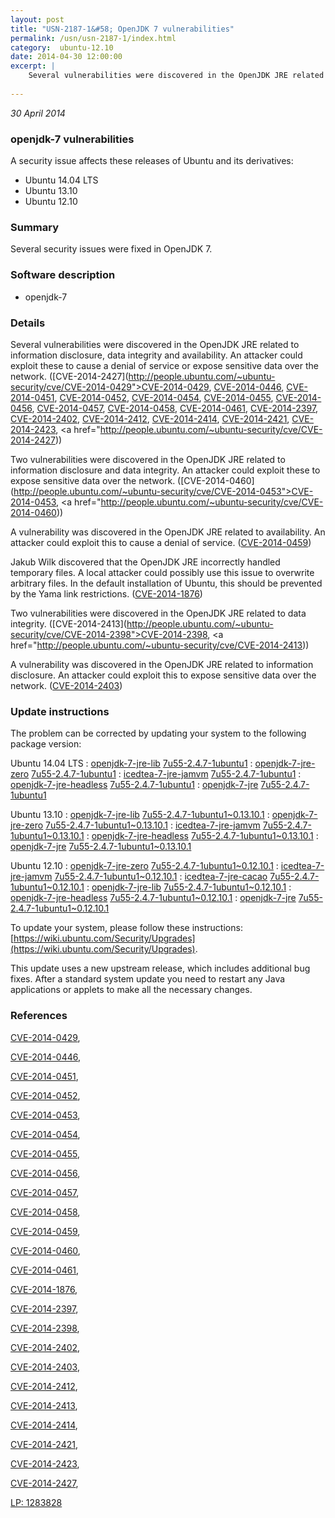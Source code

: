 ```yaml
---
layout: post
title: "USN-2187-1&#58; OpenJDK 7 vulnerabilities"
permalink: /usn/usn-2187-1/index.html
category:  ubuntu-12.10
date: 2014-04-30 12:00:00
excerpt: |
    Several vulnerabilities were discovered in the OpenJDK JRE related to information disclosure, data integrity and availability. An attacker could exploit these to cause a denial of service or expose sensitive data over the network. ([CVE-2014-2427](http://people.ubuntu.com/~ubuntu-security/cve/CVE-2014-0429">CVE-2014-0429</a>, <a href="http://people.ubuntu.com/~ubuntu-security/cve/CVE-2014-0446">CVE-2014-0446</a>, <a href="http://people.ubuntu.com/~ubuntu-security/cve/CVE-2014-0451">CVE-2014-0451</a>, <a href="http://people.ubuntu.com/~ubuntu-security/cve/CVE-2014-0452">CVE-2014-0452</a>, <a href="http://people.ubuntu.com/~ubuntu-security/cve/CVE-2014-0454">CVE-2014-0454</a>, <a href="http://people.ubuntu.com/~ubuntu-security/cve/CVE-2014-0455">CVE-2014-0455</a>, <a href="http://people.ubuntu.com/~ubuntu-security/cve/CVE-2014-0456">CVE-2014-0456</a>, <a href="http://people.ubuntu.com/~ubuntu-security/cve/CVE-2014-0457">CVE-2014-0457</a>, <a href="http://people.ubuntu.com/~ubuntu-security/cve/CVE-2014-0458">CVE-2014-0458</a>, <a href="http://people.ubuntu.com/~ubuntu-security/cve/CVE-2014-0461">CVE-2014-0461</a>, <a href="http://people.ubuntu.com/~ubuntu-security/cve/CVE-2014-2397">CVE-2014-2397</a>, <a href="http://people.ubuntu.com/~ubuntu-security/cve/CVE-2014-2402">CVE-2014-2402</a>, <a href="http://people.ubuntu.com/~ubuntu-security/cve/CVE-2014-2412">CVE-2014-2412</a>, <a href="http://people.ubuntu.com/~ubuntu-security/cve/CVE-2014-2414">CVE-2014-2414</a>, <a href="http://people.ubuntu.com/~ubuntu-security/cve/CVE-2014-2421">CVE-2014-2421</a>, <a href="http://people.ubuntu.com/~ubuntu-security/cve/CVE-2014-2423">CVE-2014-2423</a>, <a href="http://people.ubuntu.com/~ubuntu-security/cve/CVE-2014-2427))
    
--- 
```

 
 

*30 April 2014*

### openjdk-7 vulnerabilities

A security issue affects these releases of Ubuntu and its derivatives:

* Ubuntu 14.04 LTS
* Ubuntu 13.10
* Ubuntu 12.10

### Summary

Several security issues were fixed in OpenJDK 7. 

### Software description

* openjdk-7 

### Details

Several vulnerabilities were discovered in the OpenJDK JRE related to information disclosure, data integrity and availability. An attacker could exploit these to cause a denial of service or expose sensitive data over the network. ([CVE-2014-2427](http://people.ubuntu.com/~ubuntu-security/cve/CVE-2014-0429">CVE-2014-0429</a>, <a href="http://people.ubuntu.com/~ubuntu-security/cve/CVE-2014-0446">CVE-2014-0446</a>, <a href="http://people.ubuntu.com/~ubuntu-security/cve/CVE-2014-0451">CVE-2014-0451</a>, <a href="http://people.ubuntu.com/~ubuntu-security/cve/CVE-2014-0452">CVE-2014-0452</a>, <a href="http://people.ubuntu.com/~ubuntu-security/cve/CVE-2014-0454">CVE-2014-0454</a>, <a href="http://people.ubuntu.com/~ubuntu-security/cve/CVE-2014-0455">CVE-2014-0455</a>, <a href="http://people.ubuntu.com/~ubuntu-security/cve/CVE-2014-0456">CVE-2014-0456</a>, <a href="http://people.ubuntu.com/~ubuntu-security/cve/CVE-2014-0457">CVE-2014-0457</a>, <a href="http://people.ubuntu.com/~ubuntu-security/cve/CVE-2014-0458">CVE-2014-0458</a>, <a href="http://people.ubuntu.com/~ubuntu-security/cve/CVE-2014-0461">CVE-2014-0461</a>, <a href="http://people.ubuntu.com/~ubuntu-security/cve/CVE-2014-2397">CVE-2014-2397</a>, <a href="http://people.ubuntu.com/~ubuntu-security/cve/CVE-2014-2402">CVE-2014-2402</a>, <a href="http://people.ubuntu.com/~ubuntu-security/cve/CVE-2014-2412">CVE-2014-2412</a>, <a href="http://people.ubuntu.com/~ubuntu-security/cve/CVE-2014-2414">CVE-2014-2414</a>, <a href="http://people.ubuntu.com/~ubuntu-security/cve/CVE-2014-2421">CVE-2014-2421</a>, <a href="http://people.ubuntu.com/~ubuntu-security/cve/CVE-2014-2423">CVE-2014-2423</a>, <a href="http://people.ubuntu.com/~ubuntu-security/cve/CVE-2014-2427))

Two vulnerabilities were discovered in the OpenJDK JRE related to information disclosure and data integrity. An attacker could exploit these to expose sensitive data over the network. ([CVE-2014-0460](http://people.ubuntu.com/~ubuntu-security/cve/CVE-2014-0453">CVE-2014-0453</a>, <a href="http://people.ubuntu.com/~ubuntu-security/cve/CVE-2014-0460))

A vulnerability was discovered in the OpenJDK JRE related to availability. An attacker could exploit this to cause a denial of service. ([CVE-2014-0459](http://people.ubuntu.com/~ubuntu-security/cve/CVE-2014-0459))

Jakub Wilk discovered that the OpenJDK JRE incorrectly handled temporary files. A local attacker could possibly use this issue to overwrite arbitrary files. In the default installation of Ubuntu, this should be prevented by the Yama link restrictions. ([CVE-2014-1876](http://people.ubuntu.com/~ubuntu-security/cve/CVE-2014-1876))

Two vulnerabilities were discovered in the OpenJDK JRE related to data integrity. ([CVE-2014-2413](http://people.ubuntu.com/~ubuntu-security/cve/CVE-2014-2398">CVE-2014-2398</a>, <a href="http://people.ubuntu.com/~ubuntu-security/cve/CVE-2014-2413))

A vulnerability was discovered in the OpenJDK JRE related to information disclosure. An attacker could exploit this to expose sensitive data over the network. ([CVE-2014-2403](http://people.ubuntu.com/~ubuntu-security/cve/CVE-2014-2403)) 

### Update instructions

The problem can be corrected by updating your system to the following package version:

Ubuntu 14.04 LTS
 : [openjdk-7-jre-lib](https://launchpad.net/ubuntu/+source/openjdk-7) <span> [7u55-2.4.7-1ubuntu1](https://launchpad.net/ubuntu/+source/openjdk-7/7u55-2.4.7-1ubuntu1) </span> 
 : [openjdk-7-jre-zero](https://launchpad.net/ubuntu/+source/openjdk-7) <span> [7u55-2.4.7-1ubuntu1](https://launchpad.net/ubuntu/+source/openjdk-7/7u55-2.4.7-1ubuntu1) </span> 
 : [icedtea-7-jre-jamvm](https://launchpad.net/ubuntu/+source/openjdk-7) <span> [7u55-2.4.7-1ubuntu1](https://launchpad.net/ubuntu/+source/openjdk-7/7u55-2.4.7-1ubuntu1) </span> 
 : [openjdk-7-jre-headless](https://launchpad.net/ubuntu/+source/openjdk-7) <span> [7u55-2.4.7-1ubuntu1](https://launchpad.net/ubuntu/+source/openjdk-7/7u55-2.4.7-1ubuntu1) </span> 
 : [openjdk-7-jre](https://launchpad.net/ubuntu/+source/openjdk-7) <span> [7u55-2.4.7-1ubuntu1](https://launchpad.net/ubuntu/+source/openjdk-7/7u55-2.4.7-1ubuntu1) </span> 

Ubuntu 13.10
 : [openjdk-7-jre-lib](https://launchpad.net/ubuntu/+source/openjdk-7) <span> [7u55-2.4.7-1ubuntu1~0.13.10.1](https://launchpad.net/ubuntu/+source/openjdk-7/7u55-2.4.7-1ubuntu1~0.13.10.1) </span> 
 : [openjdk-7-jre-zero](https://launchpad.net/ubuntu/+source/openjdk-7) <span> [7u55-2.4.7-1ubuntu1~0.13.10.1](https://launchpad.net/ubuntu/+source/openjdk-7/7u55-2.4.7-1ubuntu1~0.13.10.1) </span> 
 : [icedtea-7-jre-jamvm](https://launchpad.net/ubuntu/+source/openjdk-7) <span> [7u55-2.4.7-1ubuntu1~0.13.10.1](https://launchpad.net/ubuntu/+source/openjdk-7/7u55-2.4.7-1ubuntu1~0.13.10.1) </span> 
 : [openjdk-7-jre-headless](https://launchpad.net/ubuntu/+source/openjdk-7) <span> [7u55-2.4.7-1ubuntu1~0.13.10.1](https://launchpad.net/ubuntu/+source/openjdk-7/7u55-2.4.7-1ubuntu1~0.13.10.1) </span> 
 : [openjdk-7-jre](https://launchpad.net/ubuntu/+source/openjdk-7) <span> [7u55-2.4.7-1ubuntu1~0.13.10.1](https://launchpad.net/ubuntu/+source/openjdk-7/7u55-2.4.7-1ubuntu1~0.13.10.1) </span> 

Ubuntu 12.10
 : [openjdk-7-jre-zero](https://launchpad.net/ubuntu/+source/openjdk-7) <span> [7u55-2.4.7-1ubuntu1~0.12.10.1](https://launchpad.net/ubuntu/+source/openjdk-7/7u55-2.4.7-1ubuntu1~0.12.10.1) </span> 
 : [icedtea-7-jre-jamvm](https://launchpad.net/ubuntu/+source/openjdk-7) <span> [7u55-2.4.7-1ubuntu1~0.12.10.1](https://launchpad.net/ubuntu/+source/openjdk-7/7u55-2.4.7-1ubuntu1~0.12.10.1) </span> 
 : [icedtea-7-jre-cacao](https://launchpad.net/ubuntu/+source/openjdk-7) <span> [7u55-2.4.7-1ubuntu1~0.12.10.1](https://launchpad.net/ubuntu/+source/openjdk-7/7u55-2.4.7-1ubuntu1~0.12.10.1) </span> 
 : [openjdk-7-jre-lib](https://launchpad.net/ubuntu/+source/openjdk-7) <span> [7u55-2.4.7-1ubuntu1~0.12.10.1](https://launchpad.net/ubuntu/+source/openjdk-7/7u55-2.4.7-1ubuntu1~0.12.10.1) </span> 
 : [openjdk-7-jre-headless](https://launchpad.net/ubuntu/+source/openjdk-7) <span> [7u55-2.4.7-1ubuntu1~0.12.10.1](https://launchpad.net/ubuntu/+source/openjdk-7/7u55-2.4.7-1ubuntu1~0.12.10.1) </span> 
 : [openjdk-7-jre](https://launchpad.net/ubuntu/+source/openjdk-7) <span> [7u55-2.4.7-1ubuntu1~0.12.10.1](https://launchpad.net/ubuntu/+source/openjdk-7/7u55-2.4.7-1ubuntu1~0.12.10.1) </span> 

To update your system, please follow these instructions: [https://wiki.ubuntu.com/Security/Upgrades](https://wiki.ubuntu.com/Security/Upgrades).

This update uses a new upstream release, which includes additional bug fixes. After a standard system update you need to restart any Java applications or applets to make all the necessary changes. 

### References

 
 [CVE-2014-0429](http://people.ubuntu.com/~ubuntu-security/cve/CVE-2014-0429), 

 [CVE-2014-0446](http://people.ubuntu.com/~ubuntu-security/cve/CVE-2014-0446), 

 [CVE-2014-0451](http://people.ubuntu.com/~ubuntu-security/cve/CVE-2014-0451), 

 [CVE-2014-0452](http://people.ubuntu.com/~ubuntu-security/cve/CVE-2014-0452), 

 [CVE-2014-0453](http://people.ubuntu.com/~ubuntu-security/cve/CVE-2014-0453), 

 [CVE-2014-0454](http://people.ubuntu.com/~ubuntu-security/cve/CVE-2014-0454), 

 [CVE-2014-0455](http://people.ubuntu.com/~ubuntu-security/cve/CVE-2014-0455), 

 [CVE-2014-0456](http://people.ubuntu.com/~ubuntu-security/cve/CVE-2014-0456), 

 [CVE-2014-0457](http://people.ubuntu.com/~ubuntu-security/cve/CVE-2014-0457), 

 [CVE-2014-0458](http://people.ubuntu.com/~ubuntu-security/cve/CVE-2014-0458), 

 [CVE-2014-0459](http://people.ubuntu.com/~ubuntu-security/cve/CVE-2014-0459), 

 [CVE-2014-0460](http://people.ubuntu.com/~ubuntu-security/cve/CVE-2014-0460), 

 [CVE-2014-0461](http://people.ubuntu.com/~ubuntu-security/cve/CVE-2014-0461), 

 [CVE-2014-1876](http://people.ubuntu.com/~ubuntu-security/cve/CVE-2014-1876), 

 [CVE-2014-2397](http://people.ubuntu.com/~ubuntu-security/cve/CVE-2014-2397), 

 [CVE-2014-2398](http://people.ubuntu.com/~ubuntu-security/cve/CVE-2014-2398), 

 [CVE-2014-2402](http://people.ubuntu.com/~ubuntu-security/cve/CVE-2014-2402), 

 [CVE-2014-2403](http://people.ubuntu.com/~ubuntu-security/cve/CVE-2014-2403), 

 [CVE-2014-2412](http://people.ubuntu.com/~ubuntu-security/cve/CVE-2014-2412), 

 [CVE-2014-2413](http://people.ubuntu.com/~ubuntu-security/cve/CVE-2014-2413), 

 [CVE-2014-2414](http://people.ubuntu.com/~ubuntu-security/cve/CVE-2014-2414), 

 [CVE-2014-2421](http://people.ubuntu.com/~ubuntu-security/cve/CVE-2014-2421), 

 [CVE-2014-2423](http://people.ubuntu.com/~ubuntu-security/cve/CVE-2014-2423), 

 [CVE-2014-2427](http://people.ubuntu.com/~ubuntu-security/cve/CVE-2014-2427), 

 [LP: 1283828](https://launchpad.net/bugs/1283828)
 


